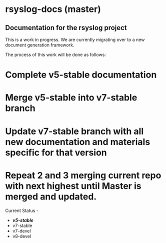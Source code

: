 rsyslog-docs (master)
========================

Documentation for the rsyslog project
-------------------------------------

This is a work in progress. We are currently migrating over to a new document
generation framework.

The process of this work will be done as follows:

# Complete v5-stable documentation
# Merge v5-stable into v7-stable branch
# Update v7-stable branch with all new documentation and materials specific for that version
# Repeat 2 and 3 merging current repo with next highest until Master is merged and updated.

Current Status -
* **_v5-stable_**
* v7-stable
* v7-devel
* v8-devel

